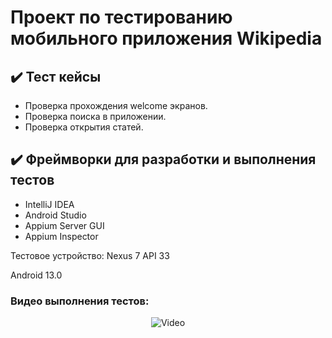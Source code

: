 # Проект по тестированию мобильного приложения Wikipedia

## :heavy_check_mark: Тест кейсы

- Проверка прохождения welcome экранов.
- Проверка поиска в приложении.
- Проверка открытия статей.

## :heavy_check_mark: Фреймворки для разработки и выполнения тестов
- IntelliJ IDEA
- Android Studio
- Appium Server GUI
- Appium Inspector

Тестовое устройство:
Nexus 7 API 33

Android 13.0


### Видео выполнения тестов:

<p align="center">
  <img title="Video" src="media/video/mobile.gif">
</p>